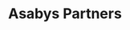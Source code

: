 ---
layout: firm_page
title: "Asabys Partners"
id: "asabys.com"
permalink: "/asabyspartnersasabys.com/"
website: "https://asabys.com"
offices: "Barcelona (Spain)"
investment_stages: "Seed, Series A, Series B"
portfolio_companies: "Agomab, ALLOX, Amelia, Anaconda, Augustine Therapeutics, Cara Care, Deepull, Gradient, Denervation Technologies, Inbrain Neuroelectronics, Koa Health, Medasense, MedLumics, Nuage, Ona Therapeutics, Origo Biopharma, Orikine Bio, Quibim, Sidekick, Splice Bio, XR Health"
portfolio_link: "https://asabys.com/portfolio/"
investment_markets: "Healthcare, Life-sciences"
founded_year: "2018"
description: "Asabys is an investment firm based in Barcelona, investing in healthcare and life-sciences innovation. They look for highly innovative and transformative technologies and consider themselves partners and collaborators to their portfolio companies."
linkedin: "https://www.linkedin.com/company/asabys-partners"
twitter: "https://twitter.com/AsabysPartners"
instagram: "https://www.instagram.com/asabyspartners"
team_page: "https://asabys.com/team/"
investor_type: "Venture Capital"
crunchbase: "https://www.crunchbase.com/organization/asabys-partners"
pitchbook: "https://pitchbook.com/profiles/investor/228590-56"

# SEO Optimization
meta_title: "Asabys Partners - VC Firm - projectstartups.com"
meta_description: "Asabys Partners, Asabys is an investment firm based in Barcelona, investing in healthcare and life-sciences innovation. They look for highly innovative and transformat..."
meta_keywords: "Asabys Partners, Healthcare, Life-sciences, VC firm, venture capital, startup investor, projectstartups.com"
canonical_url: "https://vc.projectstartups.com/asabyspartnersasabys.com/"
---